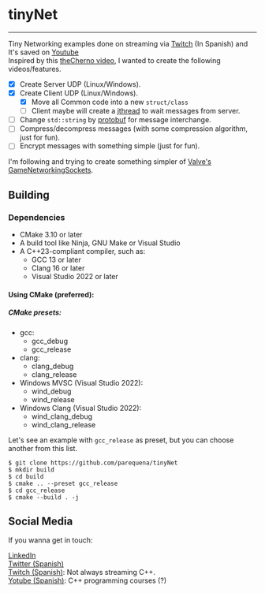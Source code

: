 # tinyNet
---

Tiny Networking examples done on streaming via [Twitch](www.twitch.tv/theApoCa) (In Spanish) and It's saved on [Youtube](https://www.youtube.com/playlist?list=PLBEviA0cKSijxLaqOVXHsZAxSwb9yYml4)<br/>
Inspired by this [theCherno video](https://www.youtube.com/watch?v=jS9rBienEFQ), I wanted to create the following videos/features.
 * [x] Create Server UDP (Linux/Windows).
 * [x] Create Client UDP (Linux/Windows).
    * [x] Move all Common code into a new `struct/class`
    * [ ] Client maybe will create a [jthread](https://en.cppreference.com/w/cpp/thread/jthread) to wait messages from server.
 * [ ] Change `std::string` by [protobuf](https://github.com/protocolbuffers/protobuf) for message interchange.
 * [ ] Compress/decompress messages (with some compression algorithm, just for fun).
 * [ ] Encrypt messages with something simple (just for fun).

I'm following and trying to create something simpler of [Valve's GameNetworkingSockets](https://github.com/ValveSoftware/GameNetworkingSockets).

## Building
### Dependencies
* CMake 3.10 or later
* A build tool like Ninja, GNU Make or Visual Studio
* A C++23-compliant compiler, such as:
  * GCC 13 or later
  * Clang 16 or later
  * Visual Studio 2022 or later

#### Using CMake (preferred):

##### CMake presets:
* gcc:
    * gcc_debug
    * gcc_release
* clang:
    * clang_debug
    * clang_release
* Windows MVSC (Visual Studio 2022):
    * wind_debug
    * wind_release
* Windows Clang (Visual Studio 2022):
    * wind_clang_debug
    * wind_clang_release

Let's see an example with `gcc_release` as preset, but you can choose another from this list.
```
$ git clone https://github.com/parequena/tinyNet
$ mkdir build
$ cd build
$ cmake .. --preset gcc_release
$ cd gcc_release
$ cmake --build . -j
```

## Social Media
If you wanna get in touch:

[LinkedIn](https://www.linkedin.com/in/parequena/) <br/>
[Twitter (Spanish)](https://twitter.com/conPdePABLO) <br/>
[Twitch (Spanish)](https://www.twitch.tv/theApoCa): Not always streaming C++. <br/>
[Yotube (Spanish)](https://www.youtube.com/channel/UCnrucENG097xgewxhVe5toA): C++ programming courses (?) <br/>
